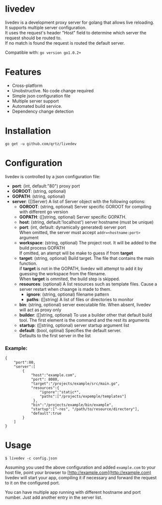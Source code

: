 livedev
=======

livedev is a development proxy server for golang that allows live reloading.  
It supports multiple server configuration.  
It uses the request's header "Host" field to determine which server the request should be routed to.  
If no match is found the request is routed the default server.

 
Compatible with: `go version go1.0.2+`

Features
========
* Cross-platform
* Unobstructive. No code change required
* Simple json configuration file
* Multiple server support
* Automated build service.
* Dependency change detection 


Installation
============

`go get -u github.com/qrtz/livedev` 

Configuration
=============
livedev is controlled by a json configuration file:

* __port__: (int, default:"80") proxy port
* __GOROOT__: (string, optional) 
* __GOPATH__: (string, optional)
* __server__: ([]Server) A list of Server object with the following options:
    * __GOROOT__: (string, optional)  Server specific GOROOT for compiling with different go version
    * __GOPATH__: ([]string, optional) Server specific GOPATH.
    * __host__: (string, default:'localhost') server hostname (must be unique)
    * __port__: (int, default: dynamically generated) server port  
 When omitted, the server must accept `addr=<hostname:port>` argument
    * __workspace__: (string, optional) The project root. It will be added to the build process GOPATH  
    If omitted, an atempt will be make to guess if from __target__
    * __target__: (string, optional) Build target. The file that contains the main function.  
 if __target__ is not in the GOPATH, livedev will attempt to add it by guessing the workspace from the filename.  
 When __target__ is ommited, the build step is skipped.
    * __resources__: (optional) A list resources such as template files. Cause a server restart when chaange is made to them.
        * __ignore__: (string, optional) filename pattern
        * __paths__: ([]string) A list of files or directories to monitor
    * __bin__: (string, optional) server executable file. When absent, livedev will act as proxy only
    * __builder__: ([]string, optional) To use a builder other that default build tool. The first element is the command and the rest its arguments
    * __startup__: ([]string, optional) server startup argument list
    * __default__: (bool, optinal) Specifies the default server.  
 Defaults to the first server in the list
 
### Example:

    {
        "port":80,
        "server":[
            {
                "host":"example.com",
                "port": 8080,
                "target":"/projects/example/src/main.go",
                "resources":{
                    "ignore":"static*",
                    "paths":["/projects/expemple/templates"]
                 },
                "bin":"/projects/example/bin/example",
                "startup":["-res", "/path/to/resource/directory"],
                "default":true
            }
        ]
    }


Usage
=====

    $ livedev -c config.json
    
Assuming you used the above configuration and added `example.com` to your host file,
point your browser to [http://example.com](http://example.com)  
livedev will start your app, compiling it if necessary and forward the request to
it on the configured port.

You can have multiple app running with different hostname and port number.
Just add another entry in the server list.



